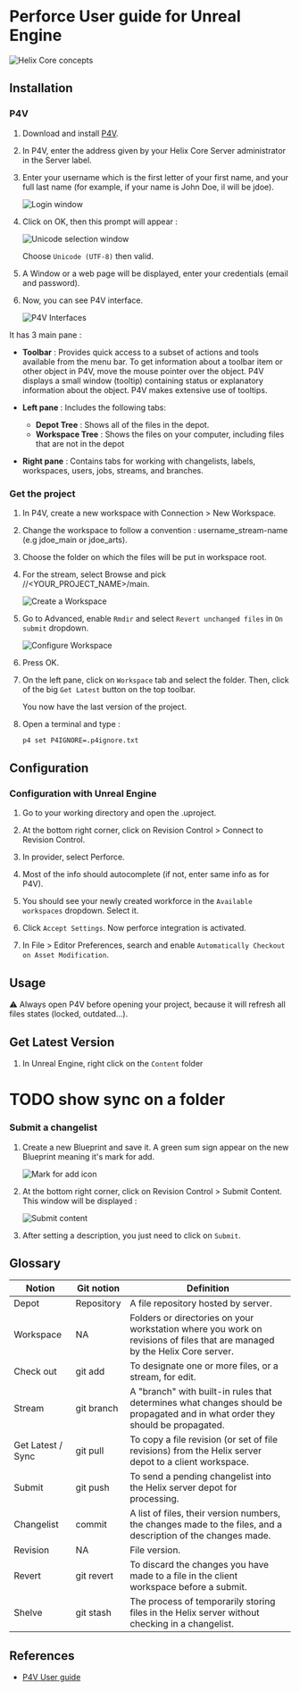 # Perforce User guide for Unreal Engine

![Helix Core concepts](assets/helix-core/0-helix-concept.PNG)

## Installation

### P4V

1. Download and install [P4V](https://www.perforce.com/downloads/helix-visual-client-p4v).

2. In P4V, enter the address given by your Helix Core Server administrator in the Server label.

3. Enter your username which is the first letter of your first name, and your full last name (for example, if your name is John Doe, il will be jdoe).

   ![Login window](assets/helix-core/1-login.PNG)

4. Click on OK, then this prompt will appear :

   ![Unicode selection window](assets/helix-core/2-unicode.PNG)

   Choose `Unicode (UTF-8)` then valid.

6. A Window or a web page will be displayed, enter your credentials (email and password).

7. Now, you can see P4V interface.

   ![P4V Interfaces](assets/helix-core/3-p4v-interface.PNG)

It has 3 main pane :

* **Toolbar** : Provides quick access to a subset of actions and tools available from the menu bar. To get information about a toolbar item or other object in P4V, move the mouse pointer over the object. P4V displays a small window (tooltip) containing status or explanatory information about the object. P4V makes extensive use of tooltips.

* **Left pane** : Includes the following tabs:
  * **Depot Tree** : Shows all of the files in the depot.
  * **Workspace Tree** : Shows the files on your computer, including files that are not in the depot

* **Right pane** : Contains tabs for working with changelists, labels, workspaces, users, jobs, streams, and branches.

### Get the project

1. In P4V, create a new workspace with Connection > New Workspace.
2. Change the workspace to follow a convention : username_stream-name (e.g jdoe_main or jdoe_arts).
3. Choose the folder on which the files will be put in workspace root.
4. For the stream, select Browse and pick //<YOUR_PROJECT_NAME>/main.

   ![Create a Workspace](assets/helix-core/4-workspace-creation.PNG)

5. Go to Advanced, enable `Rmdir` and select `Revert unchanged files` in `On submit` dropdown.

   ![Configure Workspace](assets/helix-core/5-workspace-settings.PNG)

6. Press OK.
7. On the left pane, click on `Workspace` tab and select the folder. Then, click of the big `Get Latest` button on the top toolbar.

   You now have the last version of the project.

8. Open a terminal and type :

   ```bash
   p4 set P4IGNORE=.p4ignore.txt
   ```

## Configuration

### Configuration with Unreal Engine

1. Go to your working directory and open the .uproject.

2. At the bottom right corner, click on Revision Control > Connect to Revision Control.

3. In provider, select Perforce.

4. Most of the info should autocomplete (if not, enter same info as for P4V).

5. You should see your newly created workforce in the `Available workspaces` dropdown. Select it.

6. Click `Accept Settings`. Now perforce integration is activated.

7. In File > Editor Preferences, search and enable `Automatically Checkout on Asset Modification`.

## Usage

:warning: Always open P4V before opening your project, because it will refresh all files states (locked, outdated...).

## Get Latest Version

1. In Unreal Engine, right click on the `Content` folder

# TODO show sync on a folder

### Submit a changelist

1. Create a new Blueprint and save it. A green sum sign appear on the new Blueprint meaning it's mark for add.

   ![Mark for add icon](assets/helix-core/6-mark-for-add.PNG)

2. At the bottom right corner, click on Revision Control > Submit Content. This window will be displayed :

   ![Submit content](assets/helix-core/7-submit-content.PNG)

3. After setting a description, you just need to click on `Submit`.

## Glossary

| Notion            | Git notion | Definition                                                                                                                    |
| ----------------- | ---------- | ----------------------------------------------------------------------------------------------------------------------------- |
| Depot             | Repository | A file repository hosted by server.                                                                                           |
| Workspace         | NA         | Folders or directories on your workstation where you work on revisions of files that are managed by the Helix Core server.    |
| Check out         | git add    | To designate one or more files, or a stream, for edit.                                                                        |
| Stream            | git branch | A "branch" with built-in rules that determines what changes should be propagated and in what order they should be propagated. |
| Get Latest / Sync | git pull   | To copy a file revision (or set of file revisions) from the Helix server depot to a client workspace.                         |
| Submit            | git push   | To send a pending changelist into the Helix server depot for processing.                                                      |
| Changelist        | commit     | A list of files, their version numbers, the changes made to the files, and a description of the changes made.                 |
| Revision          | NA         | File version.                                                                                                                 |
| Revert            | git revert | To discard the changes you have made to a file in the client workspace before a submit.                                       |
| Shelve            | git stash  | The process of temporarily storing files in the Helix server without checking in a changelist.                                |

## References

* [P4V User guide](https://www.perforce.com/manuals/p4v/p4v.pdf)
